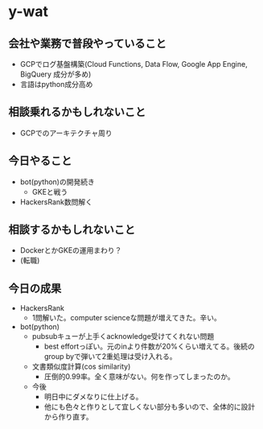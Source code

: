 # y-wat

## 会社や業務で普段やっていること
- GCPでログ基盤構築(Cloud Functions, Data Flow, Google App Engine, BigQuery 成分が多め)
- 言語はpython成分高め

## 相談乗れるかもしれないこと
- GCPでのアーキテクチャ周り

## 今日やること
- bot(python)の開発続き
  - GKEと戦う
- HackersRank数問解く

## 相談するかもしれないこと
- DockerとかGKEの運用まわり？
- (転職)

## 今日の成果
- HackersRank
  - 1問解いた。computer scienceな問題が増えてきた。辛い。
- bot(python)
  - pubsubキューが上手くacknowledge受けてくれない問題
    - best effortっぽい。元のinより件数が20%くらい増えてる。後続のgroup byで弾いて2重処理は受け入れる。
  - 文書類似度計算(cos similarity)
    - 圧倒的0.99率。全く意味がない。何を作ってしまったのか。
  - 今後
    - 明日中にダメなりに仕上げる。
    - 他にも色々と作りとして宜しくない部分も多いので、全体的に設計から作り直す。
